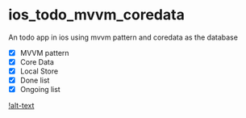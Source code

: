 # ios_todo_mvvm_coredata
An todo app in ios using mvvm pattern and coredata as the database

* [x] MVVM pattern
* [x] Core Data
* [x] Local Store
* [x] Done list
* [x] Ongoing list

[!alt-text](https://raw.githubusercontent.com/rifansyah/ios_todo_mvvm_coredata/master/Screenshot/Simulator%20Screen%20Shot%20-%20iPhone%208%20-%202019-12-15%20at%2023.53.37.png)
